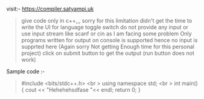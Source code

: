 visit:- https://compiler.satyampi.uk

> give code only in c++,,, sorry for this limitation didn't get the time to write the UI for language toggle switch
> do not provide any input or use input stream like scanf or cin as I am facing some problem
> Only programs written for output on console is supported hence no input is supprted here (Again sorry Not getting Enough time for this personal project)
> click on submit button to get the output (run button does not work)

Sample code :-

> #include <bits/stdc++.h> <br \>
> using namespace std; <br \>
> int main() { cout << "Hehehehsdfase "<< endl; return 0; }
